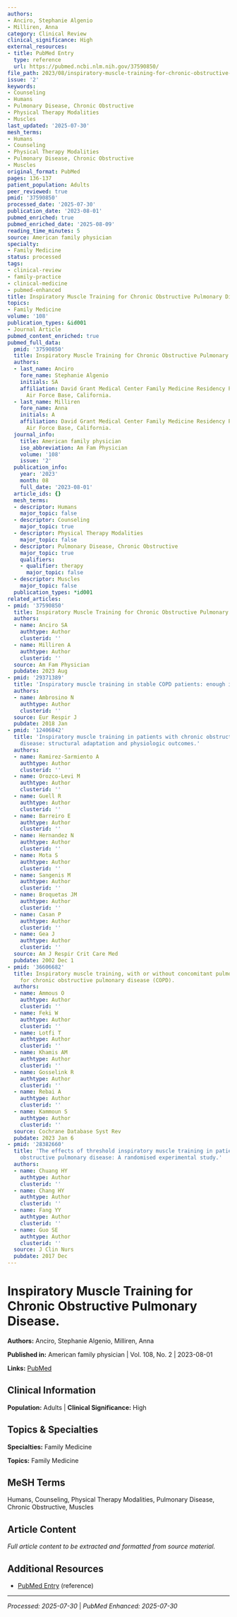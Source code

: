 ```yaml
---
authors:
- Anciro, Stephanie Algenio
- Milliren, Anna
category: Clinical Review
clinical_significance: High
external_resources:
- title: PubMed Entry
  type: reference
  url: https://pubmed.ncbi.nlm.nih.gov/37590850/
file_path: 2023/08/inspiratory-muscle-training-for-chronic-obstructive-pulmonar.md
issue: '2'
keywords:
- Counseling
- Humans
- Pulmonary Disease, Chronic Obstructive
- Physical Therapy Modalities
- Muscles
last_updated: '2025-07-30'
mesh_terms:
- Humans
- Counseling
- Physical Therapy Modalities
- Pulmonary Disease, Chronic Obstructive
- Muscles
original_format: PubMed
pages: 136-137
patient_population: Adults
peer_reviewed: true
pmid: '37590850'
processed_date: '2025-07-30'
publication_date: '2023-08-01'
pubmed_enriched: true
pubmed_enriched_date: '2025-08-09'
reading_time_minutes: 5
source: American family physician
specialty:
- Family Medicine
status: processed
tags:
- clinical-review
- family-practice
- clinical-medicine
- pubmed-enhanced
title: Inspiratory Muscle Training for Chronic Obstructive Pulmonary Disease.
topics:
- Family Medicine
volume: '108'
publication_types: &id001
- Journal Article
pubmed_content_enriched: true
pubmed_full_data:
  pmid: '37590850'
  title: Inspiratory Muscle Training for Chronic Obstructive Pulmonary Disease.
  authors:
  - last_name: Anciro
    fore_name: Stephanie Algenio
    initials: SA
    affiliation: David Grant Medical Center Family Medicine Residency Program, Travis
      Air Force Base, California.
  - last_name: Milliren
    fore_name: Anna
    initials: A
    affiliation: David Grant Medical Center Family Medicine Residency Program, Travis
      Air Force Base, California.
  journal_info:
    title: American family physician
    iso_abbreviation: Am Fam Physician
    volume: '108'
    issue: '2'
  publication_info:
    year: '2023'
    month: 08
    full_date: '2023-08-01'
  article_ids: {}
  mesh_terms:
  - descriptor: Humans
    major_topic: false
  - descriptor: Counseling
    major_topic: true
  - descriptor: Physical Therapy Modalities
    major_topic: false
  - descriptor: Pulmonary Disease, Chronic Obstructive
    major_topic: true
    qualifiers:
    - qualifier: therapy
      major_topic: false
  - descriptor: Muscles
    major_topic: false
  publication_types: *id001
related_articles:
- pmid: '37590850'
  title: Inspiratory Muscle Training for Chronic Obstructive Pulmonary Disease.
  authors:
  - name: Anciro SA
    authtype: Author
    clusterid: ''
  - name: Milliren A
    authtype: Author
    clusterid: ''
  source: Am Fam Physician
  pubdate: 2023 Aug
- pmid: '29371389'
  title: 'Inspiratory muscle training in stable COPD patients: enough is enough?'
  authors:
  - name: Ambrosino N
    authtype: Author
    clusterid: ''
  source: Eur Respir J
  pubdate: 2018 Jan
- pmid: '12406842'
  title: 'Inspiratory muscle training in patients with chronic obstructive pulmonary
    disease: structural adaptation and physiologic outcomes.'
  authors:
  - name: Ramirez-Sarmiento A
    authtype: Author
    clusterid: ''
  - name: Orozco-Levi M
    authtype: Author
    clusterid: ''
  - name: Guell R
    authtype: Author
    clusterid: ''
  - name: Barreiro E
    authtype: Author
    clusterid: ''
  - name: Hernandez N
    authtype: Author
    clusterid: ''
  - name: Mota S
    authtype: Author
    clusterid: ''
  - name: Sangenis M
    authtype: Author
    clusterid: ''
  - name: Broquetas JM
    authtype: Author
    clusterid: ''
  - name: Casan P
    authtype: Author
    clusterid: ''
  - name: Gea J
    authtype: Author
    clusterid: ''
  source: Am J Respir Crit Care Med
  pubdate: 2002 Dec 1
- pmid: '36606682'
  title: Inspiratory muscle training, with or without concomitant pulmonary rehabilitation,
    for chronic obstructive pulmonary disease (COPD).
  authors:
  - name: Ammous O
    authtype: Author
    clusterid: ''
  - name: Feki W
    authtype: Author
    clusterid: ''
  - name: Lotfi T
    authtype: Author
    clusterid: ''
  - name: Khamis AM
    authtype: Author
    clusterid: ''
  - name: Gosselink R
    authtype: Author
    clusterid: ''
  - name: Rebai A
    authtype: Author
    clusterid: ''
  - name: Kammoun S
    authtype: Author
    clusterid: ''
  source: Cochrane Database Syst Rev
  pubdate: 2023 Jan 6
- pmid: '28382660'
  title: 'The effects of threshold inspiratory muscle training in patients with chronic
    obstructive pulmonary disease: A randomised experimental study.'
  authors:
  - name: Chuang HY
    authtype: Author
    clusterid: ''
  - name: Chang HY
    authtype: Author
    clusterid: ''
  - name: Fang YY
    authtype: Author
    clusterid: ''
  - name: Guo SE
    authtype: Author
    clusterid: ''
  source: J Clin Nurs
  pubdate: 2017 Dec
---
```


# Inspiratory Muscle Training for Chronic Obstructive Pulmonary Disease.

**Authors:** Anciro, Stephanie Algenio, Milliren, Anna

**Published in:** American family physician | Vol. 108, No. 2 | 2023-08-01

**Links:** [PubMed](https://pubmed.ncbi.nlm.nih.gov/37590850/)

## Clinical Information

**Population:** Adults | **Clinical Significance:** High

## Topics & Specialties

**Specialties:** Family Medicine

**Topics:** Family Medicine

## MeSH Terms

Humans, Counseling, Physical Therapy Modalities, Pulmonary Disease, Chronic Obstructive, Muscles

## Article Content

*Full article content to be extracted and formatted from source material.*

## Additional Resources

- [PubMed Entry](https://pubmed.ncbi.nlm.nih.gov/37590850/) (reference)

---

*Processed: 2025-07-30* | *PubMed Enhanced: 2025-07-30*
